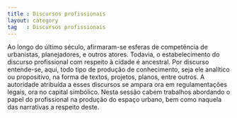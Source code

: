 ```yaml
---
title : Discursos profissionais
layout: category
tag   : Discursos profissionais
---
```


Ao longo do último século, afirmaram-se esferas de competência de
urbanistas, planejadores, e outros atores. Todavia, o estabelecimento do
discurso profissional com respeito à cidade é ancestral. Por discurso
entende-se, aqui, todo tipo de produção de conhecimento, seja ele
analítico ou propositivo, na forma de textos, projetos, planos, entre
outros. A autoridade atribuída a esses discursos se ampara ora em
regulamentações legais, ora no capital simbólico. Nesta sessão cabem
trabalhos abordando o papel do profissional na produção do espaço
urbano, bem como naquela das narrativas a respeito deste.
